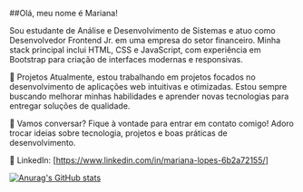 ##Olá, meu nome é Mariana!

Sou estudante de Análise e Desenvolvimento de Sistemas e atuo como Desenvolvedor Frontend Jr. em uma empresa do setor financeiro. Minha stack principal inclui HTML, CSS e JavaScript, com experiência em Bootstrap para criação de interfaces modernas e responsivas.

🔭 Projetos
Atualmente, estou trabalhando em projetos focados no desenvolvimento de aplicações web intuitivas e otimizadas. Estou sempre buscando melhorar minhas habilidades e aprender novas tecnologias para entregar soluções de qualidade.

💬 Vamos conversar?
Fique à vontade para entrar em contato comigo! Adoro trocar ideias sobre tecnologia, projetos e boas práticas de desenvolvimento.

📧 LinkedIn: [https://www.linkedin.com/in/mariana-lopes-6b2a72155/]


[![Anurag's GitHub stats](https://github-readme-stats.vercel.app/api?username=mfrancy&show_icons=true&theme=dracula&include_all_commits=true&show_owner=true)](https://github.com/mfrancy/github-readme-stats)
